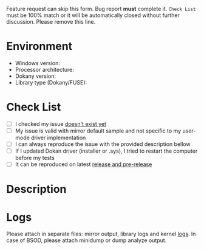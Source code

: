 Feature request can skip this form. Bug report **must** complete it. `Check List` must be 100% match or it will be automatically closed without further discussion. Please remove this line.

# Environment
 * Windows version: 
 * Processor architecture: 
 * Dokany version: 
 * Library type (Dokany/FUSE): 
 
# Check List
  - [ ] I checked my issue [doesn't exist yet](https://github.com/dokan-dev/dokany/issues?utf8=%E2%9C%93&q=is%3Aissue)
  - [ ] My issue is valid with mirror default sample and not specific to my user-mode driver implementation
  - [ ] I can always reproduce the issue with the provided description bellow
  - [ ] If I updated Dokan driver (installer or .sys), I tried to restart the computer before my tests
  - [ ] It can be reproduced on latest [release and pre-release](https://github.com/dokan-dev/dokany/releases)

# Description


# Logs
Please attach in separate files: mirror output, library logs and kernel [logs](https://github.com/dokan-dev/dokany/wiki/How-to-Debug-Dokan).
In case of BSOD, please attach minidump or dump analyze output.